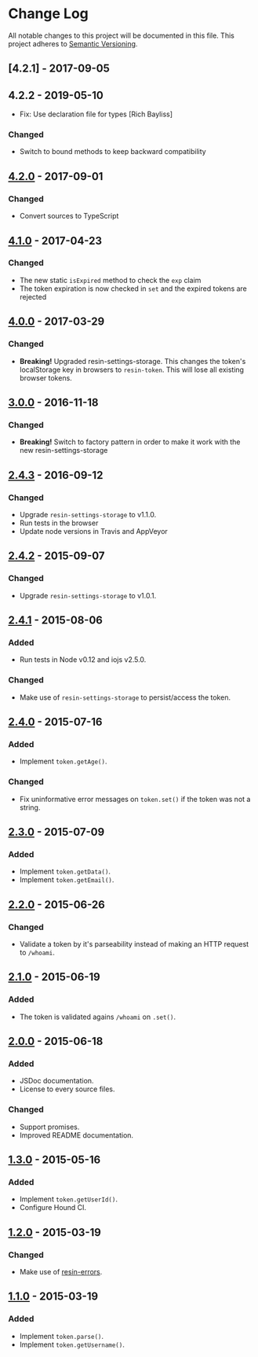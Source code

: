 # Change Log

All notable changes to this project will be documented in this file.
This project adheres to [Semantic Versioning](http://semver.org/).

## [4.2.1] - 2017-09-05

## 4.2.2 - 2019-05-10

* Fix: Use declaration file for types [Rich Bayliss]

### Changed

- Switch to bound methods to keep backward compatibility

## [4.2.0] - 2017-09-01

### Changed

- Convert sources to TypeScript

## [4.1.0] - 2017-04-23

### Changed

- The new static `isExpired` method to check the `exp` claim
- The token expiration is now checked in `set` and the expired tokens are rejected

## [4.0.0] - 2017-03-29

### Changed

- **Breaking!** Upgraded resin-settings-storage. This changes the token's localStorage key in browsers to `resin-token`. This will lose all existing browser tokens.

## [3.0.0] - 2016-11-18

### Changed

- **Breaking!** Switch to factory pattern in order to make it work with the new resin-settings-storage

## [2.4.3] - 2016-09-12

### Changed

- Upgrade `resin-settings-storage` to v1.1.0.
- Run tests in the browser
- Update node versions in Travis and AppVeyor

## [2.4.2] - 2015-09-07

### Changed

- Upgrade `resin-settings-storage` to v1.0.1.

## [2.4.1] - 2015-08-06

### Added

- Run tests in Node v0.12 and iojs v2.5.0.

### Changed

- Make use of `resin-settings-storage` to persist/access the token.

## [2.4.0] - 2015-07-16

### Added

- Implement `token.getAge()`.

### Changed

- Fix uninformative error messages on `token.set()` if the token was not a string.

## [2.3.0] - 2015-07-09

### Added

- Implement `token.getData()`.
- Implement `token.getEmail()`.

## [2.2.0] - 2015-06-26

### Changed

- Validate a token by it's parseability instead of making an HTTP request to `/whoami`.

## [2.1.0] - 2015-06-19

### Added

- The token is validated agains `/whoami` on `.set()`.

## [2.0.0] - 2015-06-18

### Added

- JSDoc documentation.
- License to every source files.

### Changed

- Support promises.
- Improved README documentation.

## [1.3.0] - 2015-05-16

### Added

- Implement `token.getUserId()`.
- Configure Hound CI.

## [1.2.0] - 2015-03-19

### Changed

- Make use of [resin-errors](https://github.com/resin-io/resin-errors).

## [1.1.0] - 2015-03-19

### Added

- Implement `token.parse()`.
- Implement `token.getUsername()`.

[4.2.0]: https://github.com/resin-io/resin-token/compare/v4.1.0...v4.2.0
[4.1.0]: https://github.com/resin-io/resin-token/compare/v4.0.0...v4.1.0
[4.0.0]: https://github.com/resin-io/resin-token/compare/v3.0.0...v4.0.0
[3.0.0]: https://github.com/resin-io/resin-token/compare/v2.4.3...v3.0.0
[2.4.3]: https://github.com/resin-io/resin-token/compare/v2.4.2...v2.4.3
[2.4.2]: https://github.com/resin-io/resin-token/compare/v2.4.1...v2.4.2
[2.4.1]: https://github.com/resin-io/resin-token/compare/v2.4.0...v2.4.1
[2.4.0]: https://github.com/resin-io/resin-token/compare/v2.3.0...v2.4.0
[2.3.0]: https://github.com/resin-io/resin-token/compare/v2.2.0...v2.3.0
[2.2.0]: https://github.com/resin-io/resin-token/compare/v2.1.0...v2.2.0
[2.1.0]: https://github.com/resin-io/resin-token/compare/v2.0.0...v2.1.0
[2.0.0]: https://github.com/resin-io/resin-token/compare/v1.3.0...v2.0.0
[1.3.0]: https://github.com/resin-io/resin-token/compare/v1.2.0...v1.3.0
[1.2.0]: https://github.com/resin-io/resin-token/compare/v1.1.0...v1.2.0
[1.1.0]: https://github.com/resin-io/resin-token/compare/v1.0.0...v1.1.0
